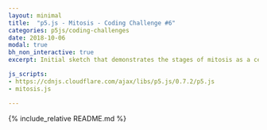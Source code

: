 ```yaml
---
layout: minimal
title:  "p5.js - Mitosis - Coding Challenge #6"
categories: p5js/coding-challenges
date: 2018-10-06
modal: true
bh_non_interactive: true
excerpt: Initial sketch that demonstrates the stages of mitosis as a cell divides, inspired by a video on the 'Coding Train' YouTube channel.

js_scripts:
- https://cdnjs.cloudflare.com/ajax/libs/p5.js/0.7.2/p5.js
- mitosis.js

---
```


{% include_relative README.md %}
